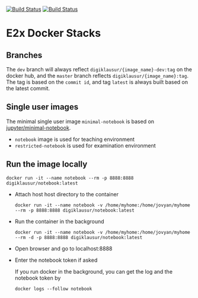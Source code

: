 [<!--lint ignore no-dead-urls-->![Build Status](https://github.com/digiklausur/docker-stacks/workflows/CI%20to%20DockerHub/badge.svg)](https://github.com/digiklausur/docker-stacks/actions?workflow=CI+to+DockerHub)
[<!--lint ignore no-dead-urls-->![Build Status](https://github.com/digiklausur/docker-stacks/workflows/CI%20to%20ghcr.io/badge.svg)](https://github.com/digiklausur/docker-stacks/actions?workflow=CI+to+ghcr.io)

# E2x Docker Stacks

## Branches
The `dev` branch will always reflect `digiklausur/{image_name}-dev:tag` on the docker hub, and the `master` branch reflects `digiklausur/{image_name}:tag`. The tag is based on the `commit id`, and tag `latest` is always built based on the latest commit. 

## Single user images
The minimal single user image `minimal-notebook` is based on [jupyter/minimal-notebook](https://github.com/jupyter/docker-stacks/blob/master/minimal-notebook/Dockerfile).
* `notebook` image is used for teaching environment
* `restricted-notebook` is used for examination environment

## Run the image locally
```
docker run -it --name notebook --rm -p 8888:8888 digiklausur/notebook:latest
``` 
* Attach host host directory to the container
  ```
  docker run -it --name notebook -v /home/myhome:/home/jovyan/myhome --rm -p 8888:8888 digiklausur/notebook:latest

  ```
* Run the container in the background
  ```
  docker run -it --name notebook -v /home/myhome:/home/jovyan/myhome --rm -d -p 8888:8888 digiklausur/notebook:latest
  ```

* Open browser and go to localhost:8888
* Enter the notebook token if asked
  
  If you run docker in the background, you can get the log and the notebook token by

  ```
  docker logs --follow notebook
  ```
